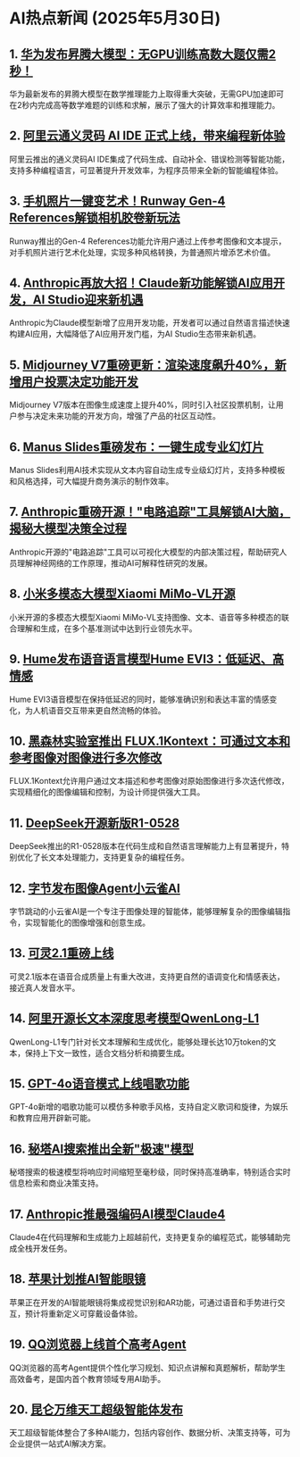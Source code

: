 # AI热点新闻 (2025年5月30日)

## 1. [华为发布昇腾大模型：无GPU训练高数大题仅需2秒！](https://www.aibase.com/news/18541)
华为最新发布的昇腾大模型在数学推理能力上取得重大突破，无需GPU加速即可在2秒内完成高等数学难题的训练和求解，展示了强大的计算效率和推理能力。

## 2. [阿里云通义灵码 AI IDE 正式上线，带来编程新体验](https://www.aibase.com/news/18534)
阿里云推出的通义灵码AI IDE集成了代码生成、自动补全、错误检测等智能功能，支持多种编程语言，可显著提升开发效率，为程序员带来全新的智能编程体验。

## 3. [手机照片一键变艺术！Runway Gen-4 References解锁相机胶卷新玩法](https://www.aibase.com/news/18533)
Runway推出的Gen-4 References功能允许用户通过上传参考图像和文本提示，对手机照片进行艺术化处理，实现多种风格转换，为普通照片增添艺术价值。

## 4. [Anthropic再放大招！Claude新功能解锁AI应用开发，AI Studio迎来新机遇](https://www.aibase.com/news/18529)
Anthropic为Claude模型新增了应用开发功能，开发者可以通过自然语言描述快速构建AI应用，大幅降低了AI应用开发门槛，为AI Studio生态带来新机遇。

## 5. [Midjourney V7重磅更新：渲染速度飙升40%，新增用户投票决定功能开发](https://www.aibase.com/news/18528)
Midjourney V7版本在图像生成速度上提升40%，同时引入社区投票机制，让用户参与决定未来功能的开发方向，增强了产品的社区互动性。

## 6. [Manus Slides重磅发布：一键生成专业幻灯片](https://www.aibase.com/news/18525)
Manus Slides利用AI技术实现从文本内容自动生成专业级幻灯片，支持多种模板和风格选择，可大幅提升商务演示的制作效率。

## 7. [Anthropic重磅开源！"电路追踪"工具解锁AI大脑，揭秘大模型决策全过程](https://www.aibase.com/news/18524)
Anthropic开源的"电路追踪"工具可以可视化大模型的内部决策过程，帮助研究人员理解神经网络的工作原理，推动AI可解释性研究的发展。

## 8. [小米多模态大模型Xiaomi MiMo-VL开源](https://www.aibase.com/news/18521)
小米开源的多模态大模型Xiaomi MiMo-VL支持图像、文本、语音等多种模态的联合理解和生成，在多个基准测试中达到行业领先水平。

## 9. [Hume发布语音语言模型Hume EVI3：低延迟、高情感](https://www.aibase.com/news/18520)
Hume EVI3语音模型在保持低延迟的同时，能够准确识别和表达丰富的情感变化，为人机语音交互带来更自然流畅的体验。

## 10. [黑森林实验室推出 FLUX.1Kontext：可通过文本和参考图像对图像进行多次修改](https://www.aibase.com/news/18514)
FLUX.1Kontext允许用户通过文本描述和参考图像对原始图像进行多次迭代修改，实现精细化的图像编辑和控制，为设计师提供强大工具。

## 11. [DeepSeek开源新版R1-0528](https://www.aibase.com/daily/18495)
DeepSeek推出的R1-0528版本在代码生成和自然语言理解能力上有显著提升，特别优化了长文本处理能力，支持更复杂的编程任务。

## 12. [字节发布图像Agent小云雀AI](https://www.aibase.com/daily/18495)
字节跳动的小云雀AI是一个专注于图像处理的智能体，能够理解复杂的图像编辑指令，实现智能化的图像增强和创意生成。

## 13. [可灵2.1重磅上线](https://www.aibase.com/daily/18495)
可灵2.1版本在语音合成质量上有重大改进，支持更自然的语调变化和情感表达，接近真人发音水平。

## 14. [阿里开源长文本深度思考模型QwenLong-L1](https://www.aibase.com/daily/18404)
QwenLong-L1专门针对长文本理解和生成优化，能够处理长达10万token的文本，保持上下文一致性，适合文档分析和摘要生成。

## 15. [GPT-4o语音模式上线唱歌功能](https://www.aibase.com/daily/18404)
GPT-4o新增的唱歌功能可以模仿多种歌手风格，支持自定义歌词和旋律，为娱乐和教育应用开辟新可能。

## 16. [秘塔AI搜索推出全新"极速"模型](https://www.aibase.com/daily/18404)
秘塔搜索的极速模型将响应时间缩短至毫秒级，同时保持高准确率，特别适合实时信息检索和商业决策支持。

## 17. [Anthropic推最强编码AI模型Claude4](https://www.aibase.com/daily/18336)
Claude4在代码理解和生成能力上超越前代，支持更复杂的编程范式，能够辅助完成全栈开发任务。

## 18. [苹果计划推AI智能眼镜](https://www.aibase.com/daily/18336)
苹果正在开发的AI智能眼镜将集成视觉识别和AR功能，可通过语音和手势进行交互，预计将重新定义可穿戴设备体验。

## 19. [QQ浏览器上线首个高考Agent](https://www.aibase.com/daily/18336)
QQ浏览器的高考Agent提供个性化学习规划、知识点讲解和真题解析，帮助学生高效备考，是国内首个教育领域专用AI助手。

## 20. [昆仑万维天工超级智能体发布](https://www.aibase.com/daily/18294)
天工超级智能体整合了多种AI能力，包括内容创作、数据分析、决策支持等，可为企业提供一站式AI解决方案。